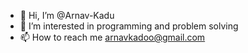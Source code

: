 - 👋 Hi, I’m @Arnav-Kadu
- 👀 I’m interested in programming and problem solving
- 📫 How to reach me arnavkadoo@gmail.com

<!---
Arnav-Kadu/Arnav-Kadu is a ✨ special ✨ repository because its `README.md` (this file) appears on your GitHub profile.
You can click the Preview link to take a look at your changes.
--->
